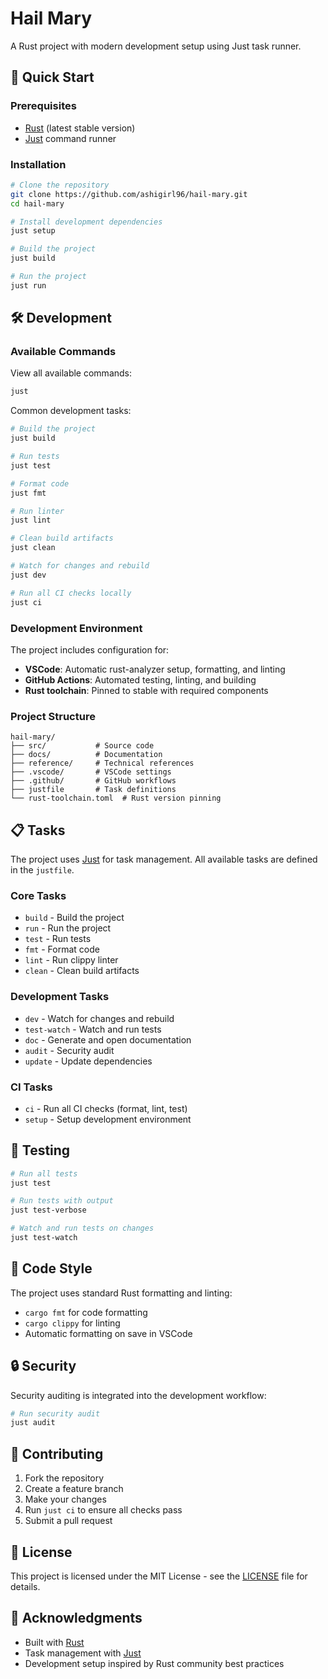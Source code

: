 # Hail Mary

A Rust project with modern development setup using Just task runner.

## 🚀 Quick Start

### Prerequisites

- [Rust](https://rustup.rs/) (latest stable version)
- [Just](https://just.systems/) command runner

### Installation

```bash
# Clone the repository
git clone https://github.com/ashigirl96/hail-mary.git
cd hail-mary

# Install development dependencies
just setup

# Build the project
just build

# Run the project
just run
```

## 🛠️ Development

### Available Commands

View all available commands:
```bash
just
```

Common development tasks:
```bash
# Build the project
just build

# Run tests
just test

# Format code
just fmt

# Run linter
just lint

# Clean build artifacts
just clean

# Watch for changes and rebuild
just dev

# Run all CI checks locally
just ci
```

### Development Environment

The project includes configuration for:
- **VSCode**: Automatic rust-analyzer setup, formatting, and linting
- **GitHub Actions**: Automated testing, linting, and building
- **Rust toolchain**: Pinned to stable with required components

### Project Structure

```
hail-mary/
├── src/           # Source code
├── docs/          # Documentation
├── reference/     # Technical references
├── .vscode/       # VSCode settings
├── .github/       # GitHub workflows
├── justfile       # Task definitions
└── rust-toolchain.toml  # Rust version pinning
```

## 📋 Tasks

The project uses [Just](https://just.systems/) for task management. All available tasks are defined in the `justfile`.

### Core Tasks
- `build` - Build the project
- `run` - Run the project
- `test` - Run tests
- `fmt` - Format code
- `lint` - Run clippy linter
- `clean` - Clean build artifacts

### Development Tasks
- `dev` - Watch for changes and rebuild
- `test-watch` - Watch and run tests
- `doc` - Generate and open documentation
- `audit` - Security audit
- `update` - Update dependencies

### CI Tasks
- `ci` - Run all CI checks (format, lint, test)
- `setup` - Setup development environment

## 🧪 Testing

```bash
# Run all tests
just test

# Run tests with output
just test-verbose

# Watch and run tests on changes
just test-watch
```

## 📝 Code Style

The project uses standard Rust formatting and linting:
- `cargo fmt` for code formatting
- `cargo clippy` for linting
- Automatic formatting on save in VSCode

## 🔒 Security

Security auditing is integrated into the development workflow:
```bash
# Run security audit
just audit
```

## 🤝 Contributing

1. Fork the repository
2. Create a feature branch
3. Make your changes
4. Run `just ci` to ensure all checks pass
5. Submit a pull request

## 📄 License

This project is licensed under the MIT License - see the [LICENSE](LICENSE) file for details.

## 🙏 Acknowledgments

- Built with [Rust](https://www.rust-lang.org/)
- Task management with [Just](https://just.systems/)
- Development setup inspired by Rust community best practices